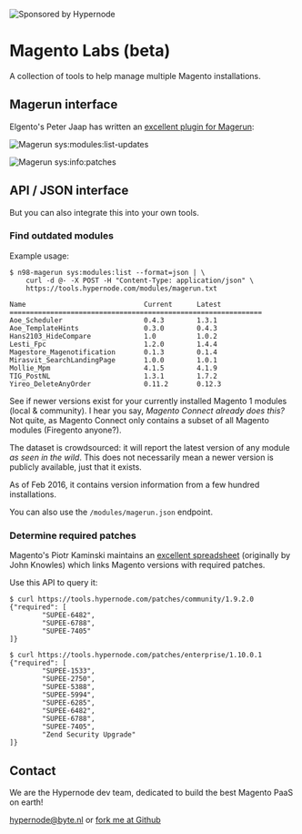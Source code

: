![Sponsored by Hypernode](/hypernode-logo.png)

# Magento Labs (beta)

A collection of tools to help manage multiple Magento installations.

## Magerun interface

Elgento's Peter Jaap has written an [excellent plugin for Magerun](https://github.com/Hypernode/hypernode-magerun):

![Magerun sys:modules:list-updates](https://cloud.githubusercontent.com/assets/431360/12973661/3d7842ec-d0ae-11e5-9ebb-40da2ceac3e3.png)

![Magerun sys:info:patches](https://cloud.githubusercontent.com/assets/431360/12973660/3d77a648-d0ae-11e5-8a74-ddefb0e90d81.png)

## API / JSON interface

But you can also integrate this into your own tools.

### Find outdated modules

Example usage:
```
$ n98-magerun sys:modules:list --format=json | \
    curl -d @- -X POST -H "Content-Type: application/json" \
    https://tools.hypernode.com/modules/magerun.txt

Name                             Current      Latest
==============================================================
Aoe_Scheduler                    0.4.3        1.3.1
Aoe_TemplateHints                0.3.0        0.4.3
Hans2103_HideCompare             1.0          1.0.2
Lesti_Fpc                        1.2.0        1.4.4
Magestore_Magenotification       0.1.3        0.1.4
Mirasvit_SearchLandingPage       1.0.0        1.0.1
Mollie_Mpm                       4.1.5        4.1.9
TIG_PostNL                       1.3.1        1.7.2
Yireo_DeleteAnyOrder             0.11.2       0.12.3
```

See if newer versions exist for your currently installed Magento 1 modules (local & community). I hear you say, _Magento Connect already does this?_ Not quite, as Magento Connect only contains a subset of all Magento modules (Firegento anyone?).

The dataset is crowdsourced: it will report the latest version of any module _as seen in the wild_. This does not necessarily mean a newer version is publicly available, just that it exists.

As of Feb 2016, it contains version information from a few hundred installations.

You can also use the `/modules/magerun.json` endpoint.

### Determine required patches

Magento's Piotr Kaminski maintains an [excellent spreadsheet](https://docs.google.com/spreadsheets/d/1MTbU9Bq130zrrsJwLIB9d8qnGfYZnkm4jBlfNaBF19M/pubhtml?widget=true) (originally by John Knowles) which links Magento versions with required patches.

Use this API to query it:

```
$ curl https://tools.hypernode.com/patches/community/1.9.2.0
{"required": [
        "SUPEE-6482",
        "SUPEE-6788",
        "SUPEE-7405"
]}

$ curl https://tools.hypernode.com/patches/enterprise/1.10.0.1
{"required": [
        "SUPEE-1533",
        "SUPEE-2750",
        "SUPEE-5388",
        "SUPEE-5994",
        "SUPEE-6285",
        "SUPEE-6482",
        "SUPEE-6788",
        "SUPEE-7405",
        "Zend Security Upgrade"
]}
```

## Contact

We are the Hypernode dev team, dedicated to build the best Magento PaaS on earth! 

[hypernode@byte.nl](mailto:hypernode@byte.nl) or [fork me at Github](https://github.com/Hypernode/tools.hypernode.com)
